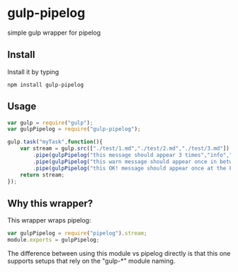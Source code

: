 # gulp-pipelog
simple gulp wrapper for pipelog

## Install
Install it by typing

```
npm install gulp-pipelog
```

## Usage
```javascript
var gulp = require("gulp");
var gulpPipelog = require("gulp-pipelog");

gulp.task("myTask",function(){
    var stream = gulp.src(["./test/1.md","./test/2.md","./test/3.md"])
        .pipe(gulpPipelog("this message should appear 3 times","info","forEach"))
        .pipe(gulpPipelog("this warn message should appear once in between the three info messages","warn","atStart"))
        .pipe(gulpPipelog("this OK! message should appear once at the End","ok","atEnd"));
    return stream;
});
```

## Why this wrapper?
This wrapper wraps pipelog:

```javascript
var gulpPipelog = require("pipelog").stream;
module.exports = gulpPipelog;
```

The difference between using this module vs pipelog directly is that this one supports setups that rely
on the "gulp-*" module naming. 